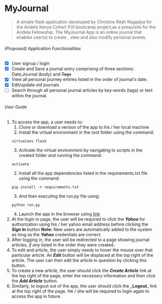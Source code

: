# MyJournal

> A simple flask application developed by Christine Ritah Nagadya for the Andela Kenya Cohort XVI bootcamp project,as a prequisite for the Andela Fellowship. The MyJournal App is an online journal that enables user(s) to create , view and also modify personal events. 

###### (Proposed) Application Functionalities
- [x] User signup / login
- [x] Create and Save a journal entry comprising of three sections: Date;Journal (body) and ~~Tags~~
- [x] View all personal journey entries listed in the order of journal's date.
- [x] Edit/update old journals
- [ ] Search through all personal journal articles by key-words (tags) or text within the journal.

###### User Guide
1. To access the app, a user needs to:
	1. Clone or download a version of the app to his / her local machine 
	2. Install the virtual environment in the root folder using the command:
	```
	virtualenv flask
	```
	3. Activate the virtual environment by navigating to scripts in the created folder and running the command:
	```
	activate
	```
	2. Install all the app dependencies listed in the requirements.txt file using the command:
	```
	pip install -r requirements.txt
	```
	3. And then executing the run.py file using:
	```
	python run.py
	```
	4. Launch the app in the browser using [link](http://127.0.0.1:5000/login) 
2. At the login in page, the user will be required to click the **_Yahoo_** for authorization using his / her yahoo email address before clicking the **_Sign In_** button
**Note:**  New users are automatically added to the system as long as the **_Yahoo_** credentials are correct.
3. After logging in, the user will be redirected to a page showing journal articles, _if any_ listed in the order they were created.
4. To edit and article, the user simply needs to hover the mouse over that particular article. An **_Edit_** button will be displaced at the top right of the article. The user can then edit the article in question by clicking this button.
5. To create a new article, the user should click the **_Create Article_** link at the top right of the page, enter the necessary information and then click the **_Add Article_**  button.
6. Similarly, to logout out of the app, the user should click the **_Logout**_ link at the top right of the page. He / she will be required to login again to access the app in future.